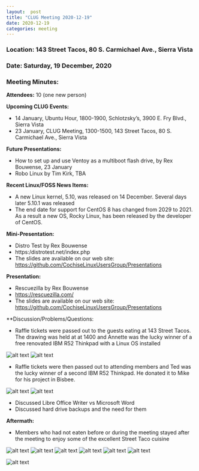```yaml
---
layout:  post
title: "CLUG Meeting 2020-12-19"
date: 2020-12-19
categories: meeting
---
```


### Location: 143 Street Tacos, 80 S. Carmichael Ave., Sierra Vista

### Date: Saturday, 19 December, 2020

### Meeting Minutes:

**Attendees:** 10 (one new person)

**Upcoming CLUG Events:**
 * 14 January, Ubuntu Hour, 1800-1900, Schlotzsky’s, 3900 E. Fry Blvd., Sierra Vista 
 * 23 January, CLUG Meeting, 1300-1500, 143 Street Tacos, 80 S. Carmichael Ave., Sierra Vista

**Future Presentations:**
 * How to set up and use Ventoy as a multiboot flash drive, by Rex Bouwense, 23 January
 * Robo Linux by Tim Kirk, TBA

**Recent Linux/FOSS News Items:** 
 * A new Linux kernel, 5.10, was released on 14 December.  Several days later 5.10.1 was released
 * The end date for support for CentOS 8 has changed from 2029 to 2021.  As a result a new OS, Rocky Linux, has been released by the developer of CentOS.

**Mini-Presentation:**
 * Distro Test by Rex Bouwense
 * https:/distrotest.net/index.php
 * The slides are available on our web site: https://github.com/CochiseLinuxUsersGroup/Presentations

**Presentation:**  
 * Rescuezilla by Rex Bouwense
 * https://rescuezilla.com/
 * The slides are available on our web site:  https://github.com/CochiseLinuxUsersGroup/Presentations 

**Discussion/Problems/Questions:
 * Raffle tickets were passed out to the guests eating at 143 Street Tacos.  The drawing was held at at 1400 and Annette was the lucky winner of a free renovated IBM R52 Thinkpad with a Linux OS installed

![alt text](https://raw.githubusercontent.com/CochiseLinuxUsersGroup/CochiseLinuxUsersGroup.github.io/master/images/rsz_rafflewinnerannette_2020-12-19_1.jpg)
![alt text](https://raw.githubusercontent.com/CochiseLinuxUsersGroup/CochiseLinuxUsersGroup.github.io/master/images/rsz_rafflewinnerannette_2020-12-19_2.jpg)

 * Raffle tickets were then passed out to attending members and Ted was the lucky winner of a second IBM R52 Thinkpad.  He donated it to Mike for his project in Bisbee.

![alt text](https://raw.githubusercontent.com/CochiseLinuxUsersGroup/CochiseLinuxUsersGroup.github.io/master/images/rsz_rafflewinnerted_2020-12-19.jpg)
![alt text](https://raw.githubusercontent.com/CochiseLinuxUsersGroup/CochiseLinuxUsersGroup.github.io/master/images/rsz_clug_meeting_2020-12-19_07.jpg)

 * Discussed Libre Office Writer vs Microsoft Word
 * Discussed hard drive backups and the need for them
 
**Aftermath:**
 * Members who had not eaten before or during the meeting stayed after the meeting to enjoy some of the excellent Street Taco cuisine

![alt text](https://raw.githubusercontent.com/CochiseLinuxUsersGroup/CochiseLinuxUsersGroup.github.io/master/images/rsz_clug_meeting_2020-12-19_01.jpg)
![alt text](https://raw.githubusercontent.com/CochiseLinuxUsersGroup/CochiseLinuxUsersGroup.github.io/master/images/rsz_clug_meeting_2020-12-19_02.jpg) 
![alt text](https://raw.githubusercontent.com/CochiseLinuxUsersGroup/CochiseLinuxUsersGroup.github.io/master/images/rsz_clug_meeting_2020-12-19_03.jpg) 
![alt text](https://raw.githubusercontent.com/CochiseLinuxUsersGroup/CochiseLinuxUsersGroup.github.io/master/images/rsz_clug_meeting_2020-12-19_04.jpg) 
![alt text](https://raw.githubusercontent.com/CochiseLinuxUsersGroup/CochiseLinuxUsersGroup.github.io/master/images/rsz_clug_meeting_2020-12-19_05.jpg) 
![alt text](https://raw.githubusercontent.com/CochiseLinuxUsersGroup/CochiseLinuxUsersGroup.github.io/master/images/rsz_clug_meeting_2020-12-19_06.jpg) 
 
![alt text](https://raw.githubusercontent.com/CochiseLinuxUsersGroup/CochiseLinuxUsersGroup.github.io/master/images/rsz_clug_meeting_2020-12-19_08.jpg) 

